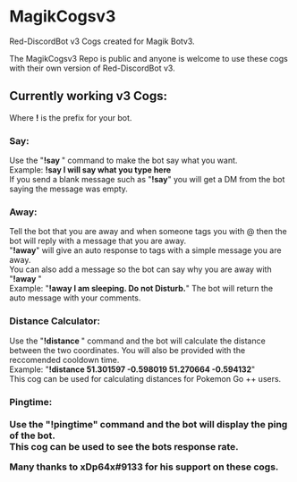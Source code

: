 <h1>MagikCogsv3</h1>
Red-DiscordBot v3 Cogs created for Magik Botv3.

The MagikCogsv3 Repo is public and anyone is welcome to use these cogs with their own version of Red-DiscordBot v3.

<h2>Currently working v3 Cogs:</h2>

Where <b>!</b> is the prefix for your bot.

<h3><b>Say:</b><br></h3>
Use the "<b>!say <text></b>" command to make the bot say what you want.<br>
  Example: <b>!say I will say what you type here</b><br>
  If you send a blank message such as "<b>!say</b>" you will get a DM from the bot saying the message was empty.

<h3><b>Away:</b><br></h3>
Tell the bot that you are away and when someone tags you with @ then the bot will reply with a message that you are away.<br> 
"<b>!away</b>" will give an auto response to tags with a simple message you are away. <br>
You can also add a message so the bot can say why you are away with "<b>!away <message></b>"<br>
Example: "<b>!away I am sleeping. Do not Disturb.</b>" The bot will return the auto message with your comments. <p>
  
<h3><b>Distance Calculator:</b><br></h3>
Use the "<b>!distance <coords></b>" command and the bot will calculate the distance between the two coordinates. You will also be provided with the reccomended cooldown time.<br>
Example: "<b>!distance 51.301597 -0.598019 51.270664 -0.594132</b>"<br>
This cog can be used for calculating distances for Pokemon Go ++ users. <p>
  
<h3><b>Pingtime:</b><br><br>
Use the "<b>!pingtime</b>" command and the bot will display the ping of the bot.<br>
This cog can be used to see the bots response rate.<p>
  

Many   thanks to <b>xDp64x#9133</b> for his support on these cogs. 
  
